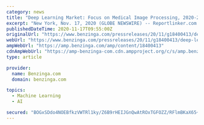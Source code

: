 ```yaml
---
category: news
title: "Deep Learning Market: Focus on Medical Image Processing, 2020-2030"
excerpt: "New York, Nov. 17, 2020 (GLOBE NEWSWIRE) -- Reportlinker.com announces the release of the report \"Deep Learning Market: Focus on Medical Image Processing, 2020-2030\" - https://www.reportlinker.com ..."
publishedDateTime: 2020-11-17T09:55:00Z
originalUrl: "https://www.benzinga.com/pressreleases/20/11/g18400413/deep-learning-market-focus-on-medical-image-processing-2020-2030"
webUrl: "https://www.benzinga.com/pressreleases/20/11/g18400413/deep-learning-market-focus-on-medical-image-processing-2020-2030"
ampWebUrl: "https://amp.benzinga.com/amp/content/18400413"
cdnAmpWebUrl: "https://amp-benzinga-com.cdn.ampproject.org/c/s/amp.benzinga.com/amp/content/18400413"
type: article

provider:
  name: Benzinga.com
  domain: benzinga.com

topics:
  - Machine Learning
  - AI

secured: "BOGxSDdo4NOEBfkzVWTRl1ky/Z6B9rHEIJGnQwAtROxTGFOZZ/RFlmBKaX65+kX3sEVSj2UvJQYsI7E8MLA3Moxzk9hOic8tbxQfQGKepOVEO1yUwC+IC9YhOykrHmI6YiiXgwmdld4HuY5uTpSqYYhDXPyFzthBZ3+UmM9t3SGsuEfUxCQk6toqunDgOSM9eKnIyh3PT26r8nBIGa3BivIxoYL9fNtBOiL0Lx7DfAhzJ3O8SAHTvajIstMP790K3p/b6jqVEf0Ra2bVmId5I7e+1HKQ4839BzAJHinE9jSkGJh1QaUF/ileEqrbdl1UzhBnDpN8lQYrwx/slT4KzRJp+jx1FPE5mb5c3MSVays=;3/nqYmWiBUHESpFwENJqxw=="
---
```


